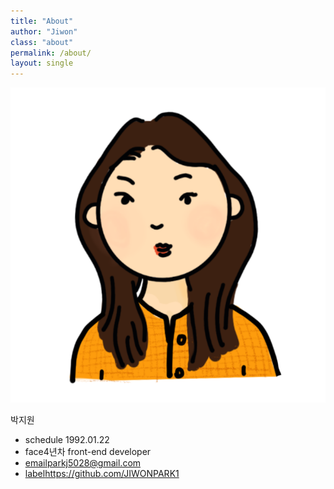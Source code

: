 ```yaml
---
title: "About"
author: "Jiwon"
class: "about"
permalink: /about/
layout: single
---
```


<img src="../assets/images/img-profile.png" alt="profile" class="img-profile">
<p>박지원</p>

- <span class="material-icons">schedule</span> 1992.01.22
- <span class="material-icons">face</span>4년차 front-end developer
- <a href="mailto:parkj5028@gmail.com"><span class="material-icons">email</span>parkj5028@gmail.com</a>
- <a href="https://github.com/JIWONPARK1" target="_blank"><span class="material-icons">label</span>https://github.com/JIWONPARK1</a>
